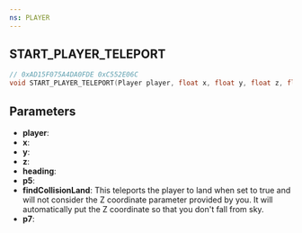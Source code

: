 ```yaml
---
ns: PLAYER
---
```

## START_PLAYER_TELEPORT

```c
// 0xAD15F075A4DA0FDE 0xC552E06C
void START_PLAYER_TELEPORT(Player player, float x, float y, float z, float heading, BOOL p5, BOOL findCollisionLand, BOOL p7);
```


## Parameters
* **player**: 
* **x**: 
* **y**: 
* **z**: 
* **heading**: 
* **p5**: 
* **findCollisionLand**: This teleports the player to land when set to true and will not consider the Z coordinate parameter provided by you. It will automatically put the Z coordinate so that you don't fall from sky.
* **p7**: 
